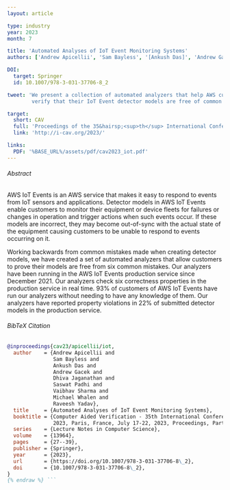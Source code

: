 ```yaml
---
layout: article

type: industry
year: 2023
month: 7

title: 'Automated Analyses of IoT Event Monitoring Systems'
authors: ['Andrew Apicellii', 'Sam Bayless', '[Ankush Das]', 'Andrew Gacek', 'Dhiva Jaganathan', 'Saswat Padhi', '[Vaibhav Sharma]', '[Michael Whalen]', 'Raveesh Yadav']

DOI:
  target: Springer
  id: 10.1007/978-3-031-37706-8_2

tweet: 'We present a collection of automated analyzers that help AWS customers
        verify that their IoT Event detector models are free of common defects.'

target:
  short: CAV
  full: 'Proceedings of the 35&hairsp;<sup>th</sup> International Conference on Computer-Aided Verification, 2023'
  link: 'http://i-cav.org/2023/'

links:
  PDF: '%BASE_URL%/assets/pdf/cav2023_iot.pdf'
---
```


###### Abstract

AWS IoT Events is an AWS service that makes it easy to respond to events from IoT sensors and applications.
Detector models in AWS IoT Events enable customers to monitor
their equipment or device fleets for failures or changes in operation and trigger actions when such events occur.
If these models are incorrect, they may become out-of-sync with the actual state of the equipment
causing customers to be unable to respond to events occurring on it. 

Working backwards from common mistakes made when creating detector models,
we have created a set of automated analyzers that allow customers to prove
their models are free from six common mistakes.
Our analyzers have been running in the AWS IoT Events production service since December 2021.
Our analyzers check six correctness properties in the production service in real time.
93% of customers of AWS IoT Events have run our analyzers without needing to have any knowledge of them.
Our analyzers have reported property violations in 22% of submitted detector models in the production service. 

###### BibTeX Citation

```bibtex {% raw %}
@inproceedings{cav23/apicellii/iot,
  author    = {Andrew Apicellii and
               Sam Bayless and
               Ankush Das and
               Andrew Gacek and
               Dhiva Jaganathan and
               Saswat Padhi and
               Vaibhav Sharma and
               Michael Whalen and
               Raveesh Yadav},
  title     = {Automated Analyses of IoT Event Monitoring Systems},
  booktitle = {Computer Aided Verification - 35th International Conference, {CAV}
               2023, Paris, France, July 17-22, 2023, Proceedings, Part {I}},
  series    = {Lecture Notes in Computer Science},
  volume    = {13964},
  pages     = {27--39},
  publisher = {Springer},
  year      = {2023},
  url       = {https://doi.org/10.1007/978-3-031-37706-8\_2},
  doi       = {10.1007/978-3-031-37706-8\_2},
}
{% endraw %} ```